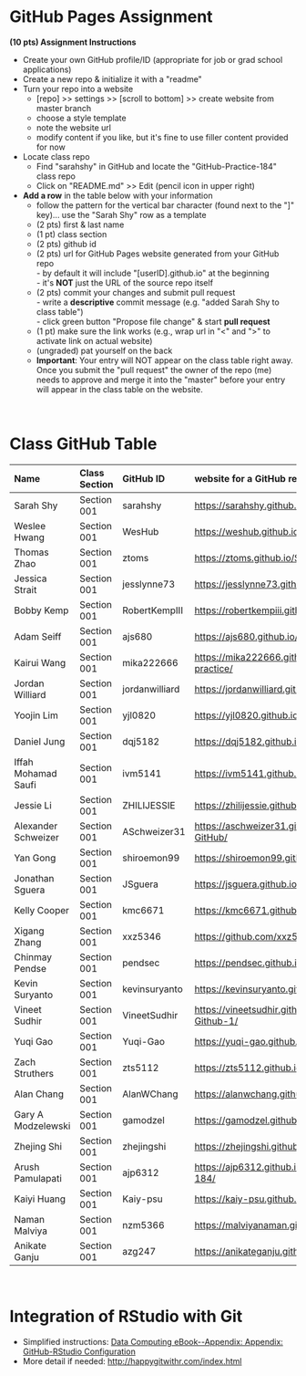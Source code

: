 
# GitHub Pages Assignment

**(10 pts) Assignment Instructions**

- Create your own GitHub profile/ID (appropriate for job or grad school applications)  
- Create a new repo & initialize it with a "readme"   
- Turn your repo into a website  
    - [repo] >> settings >> [scroll to bottom] >> create website from master branch  
    - choose a style template 
    - note the website url  
    - modify content if you like, but it's fine to use filler content provided for now  
- Locate class repo
    - Find "sarahshy" in GitHub and locate the "GitHub-Practice-184" class repo
    - Click on "README.md" >> Edit (pencil icon in upper right)
- **Add a row** in the table below with your information 
    - follow the pattern for the vertical bar character (found next to the "]" key)... use the "Sarah Shy" row as a template
    - (2 pts) first & last name  
    - (1 pt)  class section
    - (2 pts) github id  
    - (2 pts) url for GitHub Pages website generated from your GitHub repo  
            - by default it will include "[userID].github.io" at the beginning  
            - it's **NOT** just the URL of the source repo itself  
    - (2 pts) commit your changes and submit pull request   
            - write a **descriptive** commit message (e.g. "added Sarah Shy to class table")  
            - click green button "Propose file change" & start **pull request**
    - (1 pt) make sure the link works (e.g., wrap url in "<" and ">" to activate link on actual website)  
    - (ungraded) pat yourself on the back
    - **Important**: Your entry will NOT appear on the class table right away.  Once you submit the "pull request" the owner of the repo (me) needs to approve and merge it into the "master" before your entry will appear in the class table on the website. 

<br>

# Class GitHub Table 

| Name              | Class Section     | GitHub ID            | website for a GitHub repo         |  
|:------------------|:------------------|:---------------------|:----------------------------------|  
| Sarah Shy         | Section 001       | sarahshy            | <https://sarahshy.github.io/>     | 
| Weslee Hwang      | Section 001       | WesHub              | <https://weshub.github.io/Stat184/>|
| Thomas Zhao       | Section 001       | ztoms               | <https://ztoms.github.io/STAT184_Repo/>     |
| Jessica Strait    | Section 001       | jesslynne73         | <https://jesslynne73.github.io/STAT-184/> |
| Bobby Kemp        | Section 001       | RobertKempIII       | <https://robertkempiii.github.io/GithubPractice1/> |
| Adam Seiff        | Section 001       | ajs680              | <https://ajs680.github.io/STAT_184/> |
| Kairui Wang       | Section 001       | mika222666          | <https://mika222666.github.io/Stat-184-practice/> |
| Jordan Williard   | Section 001       | jordanwilliard      | <https://jordanwilliard.github.io/stat184/> |
| Yoojin Lim        | Section 001       | yjl0820             | <https://yjl0820.github.io/Stat184/> |
| Daniel Jung       | Section 001       | dqj5182             | <https://dqj5182.github.io/stat184/>     | 
| Iffah Mohamad Saufi | Section 001     | ivm5141             | <https://ivm5141.github.io/Saufi-github-demo/> |
| Jessie Li         | Section 001       | ZHILIJESSIE         |  <https://zhilijessie.github.io/Githubpractice/> | 
| Alexander Schweizer| Section 001      | ASchweizer31        |  <https://aschweizer31.github.io/Schweizer-GitHub/> |
| Yan Gong          | Section 001       | shiroemon99         | <https://shiroemon99.github.io/STAT_184/> |
| Jonathan Sguera   | Section 001       | JSguera             | <https://jsguera.github.io/Stat-184/>
| Kelly Cooper      |Section 001        | kmc6671             | <https://kmc6671.github.io/ReadMe/> |
| Xigang Zhang      | Section 001       | xxz5346             | <https://github.com/xxz5346/Xigang-Zhang.git>|
| Chinmay Pendse    | Section 001       | pendsec             | <https://pendsec.github.io/Stat184-1/> |
| Kevin Suryanto    | Section 001       | kevinsuryanto       | <https://kevinsuryanto.github.io/stat184/> |
| Vineet Sudhir     | Section 001       | VineetSudhir        | <https://vineetsudhir.github.io/STAT184-Github-1/>|
| Yuqi Gao          | Section 001       | Yuqi-Gao            | <https://yuqi-gao.github.io/Stat-184-practice/> |
| Zach Struthers    | Section 001       | zts5112             | <https://zts5112.github.io/STAT184/> |
| Alan Chang        | Section 001       | AlanWChang          | <https://alanwchang.github.io/ReadMe/>|
| Gary A Modzelewski| Section 001       | gamodzel            | <https://gamodzel.github.io/stat-184/> |
| Zhejing Shi       | Section 001       | zhejingshi          | <https://zhejingshi.github.io/stats184Test/> |
| Arush Pamulapati  | Section 001       | ajp6312             | <https://ajp6312.github.io/GitHub-Practice-184/>|
| Kaiyi Huang       | Section 001       | Kaiy-psu            | <https://kaiy-psu.github.io/184/>|
| Naman Malviya     | Section 001       | nzm5366             | <https://malviyanaman.github.io/STAT184_File1/> |
| Anikate Ganju     | Section 001       | azg247              | <https://anikateganju.github.io/stat184demo/> |

<br>

# Integration of RStudio with Git

- Simplified instructions: [Data Computing eBook--Appendix: Appendix: GitHub-RStudio Configuration](https://dtkaplan.github.io/DataComputingEbook/appendix-github-rstudio-configuration.html#appendix-github-rstudio-configuration)  
- More detail if needed: <http://happygitwithr.com/index.html>


